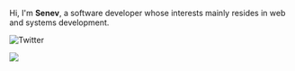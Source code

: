 Hi, I'm **Senev**, a software developer whose interests mainly resides in web and systems development.

![Twitter](https://img.shields.io/twitter/follow/senev3141?style=social)

<img src="https://github-profile-trophy.vercel.app/?username=madushadhanushka&theme=juicyfresh&no-bg=true" />
